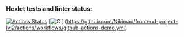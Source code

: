 ### Hexlet tests and linter status:
[![Actions Status](https://github.com/Nikimad/frontend-project-lvl2/workflows/hexlet-check/badge.svg)](https://github.com/Nikimad/frontend-project-lvl2/actions)
[![CI](https://github.com/Nikimad/frontend-project-lvl2/workflows/github-actions-demo/badge.svg)]
(https://github.com/Nikimad/frontend-project-lvl2/actions/workflows/github-actions-demo.yml)

